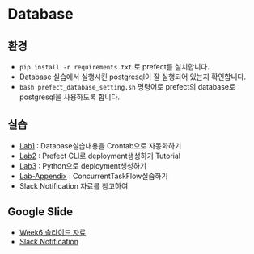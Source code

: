 # Database

## 환경

- `pip install -r requirements.txt` 로 prefect를 설치합니다.
- Database 실습에서 실행시킨 postgresql이 잘 실행되어 있는지 확인합니다.
- `bash prefect_database_setting.sh` 명령어로 prefect의 database로 postgresql을 사용하도록 합니다.

## 실습

- [Lab1](Lab1/README.md) : Database실습내용을 Crontab으로 자동화하기
- [Lab2](Lab2/README.md) : Prefect CLI로 deployment생성하기 Tutorial
- [Lab3](Lab3/README.md) : Python으로 deployment생성하기
- [Lab-Appendix](Lab-Appendix/README.md) : ConcurrentTaskFlow실습하기
- Slack Notification 자료를 참고하여 
## Google Slide

- [Week6 슬라이드 자료](https://docs.google.com/presentation/d/15GUK2pxZF3qplmEg1yQEcr-mDFd6Fu7u-HeBIZmcx8A/edit#slide=id.g1c1aa30d9c5_0_56)
- [Slack Notification](https://docs.google.com/presentation/d/1FjiKFiQPKtuHeesaJS36i5ENtdwSKDVjH-DgcCJvoPY/edit#slide=id.p)